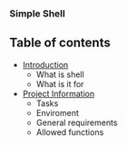 ### Simple Shell

## Table of contents
* [Introduction](#Introduction)
    * What is shell
    * What is it for
* [Project Information](#Project-Information)
    * Tasks
    * Enviroment
    * General requirements
    * Allowed functions

